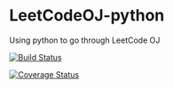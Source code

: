 # LeetCodeOJ-python

Using python to go through LeetCode OJ


[![Build Status](https://travis-ci.org/yyq/LeetCodeOJ-python.svg?branch=master)](https://travis-ci.org/yyq/LeetCodeOJ-python)

[![Coverage Status](https://coveralls.io/repos/yyq/LeetCodeOJ-python/badge.svg?branch=master)](https://coveralls.io/r/yyq/LeetCodeOJ-python?branch=master)